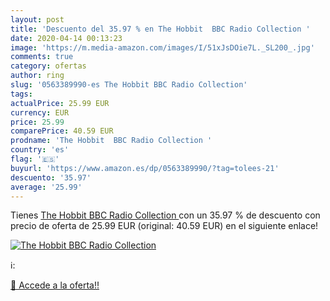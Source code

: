 ```yaml
---
layout: post
title: 'Descuento del 35.97 % en The Hobbit  BBC Radio Collection '
date: 2020-04-14 00:13:23
image: 'https://m.media-amazon.com/images/I/51xJsDOie7L._SL200_.jpg'
comments: true
category: ofertas
author: ring
slug: '0563389990-es The Hobbit BBC Radio Collection'
tags: 
actualPrice: 25.99 EUR
currency: EUR
price: 25.99
comparePrice: 40.59 EUR
prodname: 'The Hobbit  BBC Radio Collection '
country: 'es'
flag: '🇪🇸'
buyurl: 'https://www.amazon.es/dp/0563389990/?tag=tolees-21'
descuento: '35.97'
average: '25.99'
---
```


Tienes [The Hobbit  BBC Radio Collection ](https://www.amazon.es/dp/0563389990/?tag=tolees-21) con un 35.97 % de descuento con precio de oferta de 25.99 EUR (original: 40.59 EUR) en el siguiente enlace!

[![The Hobbit  BBC Radio Collection ](https://m.media-amazon.com/images/I/51xJsDOie7L._SL200_.jpg)](https://www.amazon.es/dp/0563389990/?tag=tolees-21)

ℹ️:


[🛒 Accede a la oferta!!](https://www.amazon.es/dp/0563389990/?tag=tolees-21)
